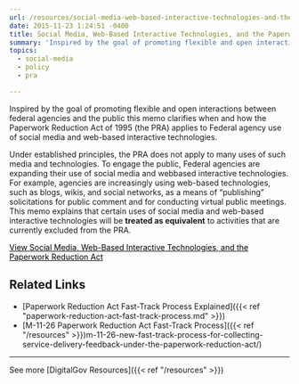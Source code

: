 ```yaml
---
url: /resources/social-media-web-based-interactive-technologies-and-the-paperwork-reduction-act/
date: 2015-11-23 1:24:51 -0400
title: Social Media, Web-Based Interactive Technologies, and the Paperwork Reduction Act
summary: 'Inspired by the goal of promoting flexible and open interactions between federal agencies and the public this memo clarifies when and how the Paperwork Reduction Act of 1995 (the PRA) applies to Federal agency use of social media and web-based interactive technologies. Under established principles, the PRA does not apply to many uses of such media and'
topics:
  - social-media
  - policy
  - pra

---
```


Inspired by the goal of promoting flexible and open interactions between federal agencies and the public this memo clarifies when and how the Paperwork Reduction Act of 1995 (the PRA) applies to Federal agency use of social media and web-based interactive technologies.

Under established principles, the PRA does not apply to many uses of such media and technologies. To engage the public, Federal agencies are expanding their use of social media and webbased interactive technologies. For example, agencies are increasingly using web-based technologies, such as blogs, wikis, and social networks, as a means of “publishing” solicitations for public comment and for conducting virtual public meetings.  This memo explains that certain uses of social media and web-based interactive technologies will be **treated as equivalent** to activities that are currently excluded from the PRA.

<a class="button" style="color: #000000" href="https://obamawhitehouse.archives.gov/sites/default/files/omb/assets/inforeg/SocialMediaGuidance_04072010.pdf">View Social Media, Web-Based Interactive Technologies, and the Paperwork Reduction Act</a>

## Related Links

  * [Paperwork Reduction Act Fast-Track Process Explained]({{< ref "paperwork-reduction-act-fast-track-process.md" >}})
  * [M-11-26 Paperwork Reduction Act Fast-Track Process]({{< ref "/resources" >}})m-11-26-new-fast-track-process-for-collecting-service-delivery-feedback-under-the-paperwork-reduction-act/)

 

* * *

 

See more [DigitalGov Resources]({{< ref "/resources" >}})

<a><br /> </a>
